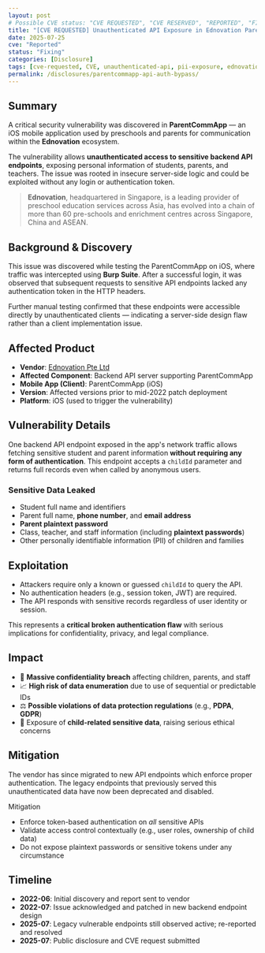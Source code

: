 ```yaml
---
layout: post
# Possible CVE status: "CVE REQUESTED", "CVE RESERVED", "REPORTED", "FIXED", "FIXED – NO CVE", "NO RESPONSE", "UNPATCHED", "CVE-YYYY-NNNNN"
title: "[CVE REQUESTED] Unauthenticated API Exposure in Ednovation ParentCommApp"
date: 2025-07-25
cve: "Reported"
status: "Fixing"
categories: [Disclosure]
tags: [cve-requested, CVE, unauthenticated-api, pii-exposure, ednovation, parentcommapp, vulnerability, ios, api, authentication]
permalink: /disclosures/parentcommapp-api-auth-bypass/
---
```


## Summary

A critical security vulnerability was discovered in **ParentCommApp** — an iOS mobile application used by preschools and parents for communication within the **Ednovation** ecosystem.

The vulnerability allows **unauthenticated access to sensitive backend API endpoints**, exposing personal information of students, parents, and teachers. The issue was rooted in insecure server-side logic and could be exploited without any login or authentication token.

> **Ednovation**, headquartered in Singapore, is a leading provider of preschool education services across Asia, has evolved into a chain of more than 60 pre-schools and enrichment centres across Singapore, China and ASEAN.

## Background & Discovery

This issue was discovered while testing the ParentCommApp on iOS, where traffic was intercepted using **Burp Suite**. After a successful login, it was observed that subsequent requests to sensitive API endpoints lacked any authentication token in the HTTP headers.

Further manual testing confirmed that these endpoints were accessible directly by unauthenticated clients — indicating a server-side design flaw rather than a client implementation issue.

## Affected Product

- **Vendor**: [Ednovation Pte Ltd](https://ednovation.com)
- **Affected Component**: Backend API server supporting ParentCommApp
- **Mobile App (Client)**: ParentCommApp (iOS)
- **Version**: Affected versions prior to mid-2022 patch deployment
- **Platform**: iOS (used to trigger the vulnerability)

## Vulnerability Details

One backend API endpoint exposed in the app's network traffic allows fetching sensitive student and parent information **without requiring any form of authentication**. This endpoint accepts a `childId` parameter and returns full records even when called by anonymous users.

### Sensitive Data Leaked

- Student full name and identifiers  
- Parent full name, **phone number**, and **email address**  
- **Parent plaintext password**  
- Class, teacher, and staff information (including **plaintext passwords**)  
- Other personally identifiable information (PII) of children and families

## Exploitation

- Attackers require only a known or guessed `childId` to query the API.
- No authentication headers (e.g., session token, JWT) are required.
- The API responds with sensitive records regardless of user identity or session.

This represents a **critical broken authentication flaw** with serious implications for confidentiality, privacy, and legal compliance.

## Impact

- 📛 **Massive confidentiality breach** affecting children, parents, and staff  
- 📈 **High risk of data enumeration** due to use of sequential or predictable IDs  
- ⚖️ **Possible violations of data protection regulations** (e.g., **PDPA**, **GDPR**)  
- 🧸 Exposure of **child-related sensitive data**, raising serious ethical concerns

## Mitigation

The vendor has since migrated to new API endpoints which enforce proper authentication. The legacy endpoints that previously served this unauthenticated data have now been deprecated and disabled.

Mitigation

- Enforce token-based authentication on *all* sensitive APIs  
- Validate access control contextually (e.g., user roles, ownership of child data)  
- Do not expose plaintext passwords or sensitive tokens under any circumstance

## Timeline

- **2022-06**: Initial discovery and report sent to vendor  
- **2022-07**: Issue acknowledged and patched in new backend endpoint design  
- **2025-07**: Legacy vulnerable endpoints still observed active; re-reported and resolved  
- **2025-07**: Public disclosure and CVE request submitted
